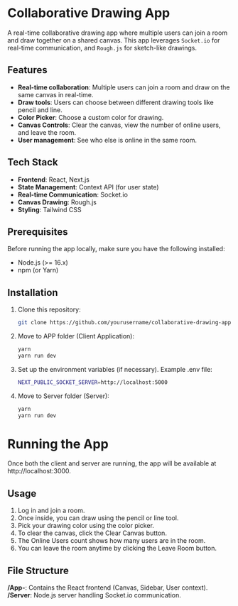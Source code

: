 # Collaborative Drawing App

A real-time collaborative drawing app where multiple users can join a room and draw together on a shared canvas. This app leverages `Socket.io` for real-time communication, and `Rough.js` for sketch-like drawings.

## Features

- **Real-time collaboration**: Multiple users can join a room and draw on the same canvas in real-time.
- **Draw tools**: Users can choose between different drawing tools like pencil and line.
- **Color Picker**: Choose a custom color for drawing.
- **Canvas Controls**: Clear the canvas, view the number of online users, and leave the room.
- **User management**: See who else is online in the same room.

## Tech Stack

- **Frontend**: React, Next.js
- **State Management**: Context API (for user state)
- **Real-time Communication**: Socket.io
- **Canvas Drawing**: Rough.js
- **Styling**: Tailwind CSS

## Prerequisites

Before running the app locally, make sure you have the following installed:

- Node.js (>= 16.x)
- npm (or Yarn)

## Installation

1. Clone this repository:

   ```bash
   git clone https://github.com/yourusername/collaborative-drawing-app.git

2. Move to APP folder (Client Application):
   ```bash
   yarn
   yarn run dev

3. Set up the environment variables (if necessary). Example .env file:
   ```bash
   NEXT_PUBLIC_SOCKET_SERVER=http://localhost:5000

4. Move to Server folder (Server):
   ```bash
   yarn
   yarn run dev   


# Running the App

Once both the client and server are running, the app will be available at http://localhost:3000.

## Usage

1. Log in and join a room.
2. Once inside, you can draw using the pencil or line tool.
3. Pick your drawing color using the color picker.
4. To clear the canvas, click the Clear Canvas button.
5. The Online Users count shows how many users are in the room.
6. You can leave the room anytime by clicking the Leave Room button.

## File Structure

**/App-**: Contains the React frontend (Canvas, Sidebar, User context).
**/Server**: Node.js server handling Socket.io communication.
